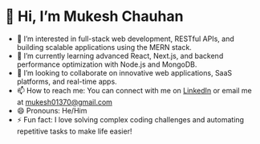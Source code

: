 # 👋 Hi, I’m Mukesh Chauhan  

- 👀 I’m interested in full-stack web development, RESTful APIs, and building scalable applications using the MERN stack.  
- 🌱 I’m currently learning advanced React, Next.js, and backend performance optimization with Node.js and MongoDB.  
- 💞️ I’m looking to collaborate on innovative web applications, SaaS platforms, and real-time apps.   
- 📫 How to reach me: You can connect with me on [LinkedIn]((https://www.linkedin.com/in/mukesh-chauhan-a437b616b/)) or email me at mukesh01370@gmail.com  
- 😄 Pronouns: He/Him  
- ⚡ Fun fact: I love solving complex coding challenges and automating repetitive tasks to make life easier!  

<!---
muk01370/muk01370 is a ✨ special ✨ repository because its `README.md` (this file) appears on your GitHub profile.
You can click the Preview link to take a look at your changes.
--->

